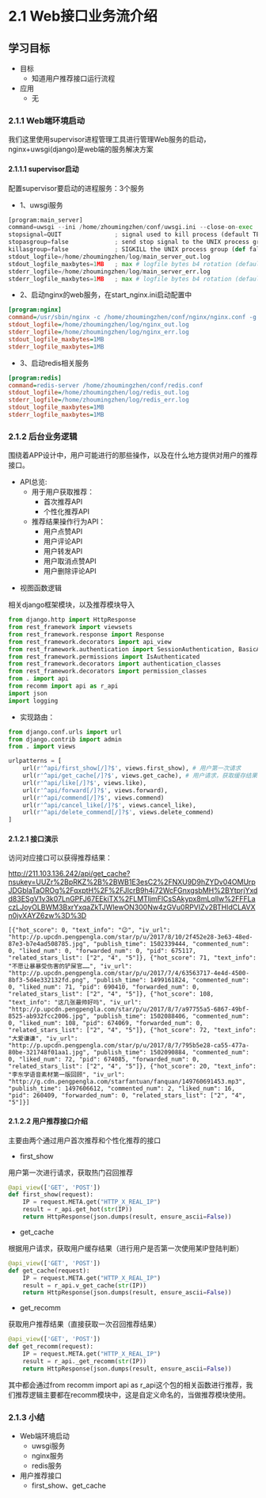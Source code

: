 # 2.1 Web接口业务流介绍

## 学习目标

- 目标
  - 知道用户推荐接口运行流程
- 应用
  - 无

### 2.1.1 Web端环境启动

我们这里使用supervisor进程管理工具进行管理Web服务的启动，nginx+uwsgi(django)是web端的服务解决方案

#### 2.1.1.1 supervisor启动

配置supervisor要启动的进程服务：3个服务

* 1、uwsgi服务

```python
[program:main_server]
command=uwsgi --ini /home/zhoumingzhen/conf/uwsgi.ini --close-on-exec
stopsignal=QUIT               ; signal used to kill process (default TERM)
stopasgroup=false             ; send stop signal to the UNIX process group (default false)
killasgroup=false             ; SIGKILL the UNIX process group (def false)
stdout_logfile=/home/zhoumingzhen/log/main_server_out.log
stdout_logfile_maxbytes=1MB   ; max # logfile bytes b4 rotation (default 50MB)
stderr_logfile=/home/zhoumingzhen/log/main_server_err.log
stderr_logfile_maxbytes=1MB   ; max # logfile bytes b4 rotation (default 50MB)
```

* 2、启动nginx的web服务，在start_nginx.ini启动配置中

```ini
[program:nginx]
command=/usr/sbin/nginx -c /home/zhoumingzhen/conf/nginx/nginx.conf -g "daemon off;"
stdout_logfile=/home/zhoumingzhen/log/nginx_out.log
stderr_logfile=/home/zhoumingzhen/log/nginx_err.log
stdout_logfile_maxbytes=1MB
stderr_logfile_maxbytes=1MB
```

* 3、启动redis相关服务

```ini
[program:redis]
command=redis-server /home/zhoumingzhen/conf/redis.conf
stdout_logfile=/home/zhoumingzhen/log/redis_out.log
stderr_logfile=/home/zhoumingzhen/log/redis_err.log
stdout_logfile_maxbytes=1MB
stderr_logfile_maxbytes=1MB
```

### 2.1.2 后台业务逻辑

围绕着APP设计中，用户可能进行的那些操作，以及在什么地方提供对用户的推荐接口。

- API总览:
  - 用于用户获取推荐：
    - 首次推荐API
    - 个性化推荐API
  - 推荐结果操作行为API：
    - 用户点赞API
    - 用户评论API
    - 用户转发API
    - 用户取消点赞API
    - 用户删除评论API

* 视图函数逻辑

相关django框架模块，以及推荐模块导入

```python
from django.http import HttpResponse
from rest_framework import viewsets
from rest_framework.response import Response
from rest_framework.decorators import api_view
from rest_framework.authentication import SessionAuthentication, BasicAuthentication
from rest_framework.permissions import IsAuthenticated
from rest_framework.decorators import authentication_classes
from rest_framework.decorators import permission_classes
from . import api
from recomm import api as r_api
import json
import logging
```

- 实现路由：

```python
from django.conf.urls import url
from django.contrib import admin
from . import views

urlpatterns = [
    url(r'^api/first_show[/]?$', views.first_show), # 用户第一次请求
    url(r'^api/get_cache[/]?$', views.get_cache), # 用户请求，获取缓存结果
    url(r'^api/like[/]?$', views.like),
    url(r'^api/forward[/]?$', views.forward),
    url(r'^api/commend[/]?$', views.commend)
    url(r'^api/cancel_like[/]?$', views.cancel_like),
    url(r'^api/delete_commend[/]?$', views.delete_commend)
]
```

#### 2.1.2.1 接口演示

访问对应接口可以获得推荐结果：

http://211.103.136.242/api/get_cache?nsukey=UUZr%2BpRKZ%2B%2BWB1E3esC2%2FNXU9D9hZYDv04OMUrpJDGblaTaOROg%2FqxptH%2F%2FJIcrB9h4j72WcFGnxgsbMH%2BYtprjYxdd83ESgV1v3k07LnGPFJ67EEkiTX%2FLMTljmFlCsSAkypx8mLqlIw%2FFFLaczLJoyOLBWM3BxrYxqaZkTJWlewON300Nw4zGVu0RPVIZv2BTHldCLAVXn0jvXAYZ6zw%3D%3D

```
[{"hot_score": 0, "text_info": "😉", "iv_url": "http://p.upcdn.pengpengla.com/star/p/u/2017/8/10/2f452e28-3e63-48ed-87e3-b7e4ad508785.jpg", "publish_time": 1502339444, "commented_num": 0, "liked_num": 0, "forwarded_num": 0, "pid": 675117, "related_stars_list": ["2", "4", "5"]}, {"hot_score": 71, "text_info": "不愿让暴暴受伤害的铲屎官……", "iv_url": "http://p.upcdn.pengpengla.com/star/p/u/2017/7/4/63563717-4e4d-4500-8bf3-5d4e332132fd.png", "publish_time": 1499161824, "commented_num": 0, "liked_num": 71, "pid": 690410, "forwarded_num": 0, "related_stars_list": ["2", "4", "5"]}, {"hot_score": 108, "text_info": "这几张最帅好吗", "iv_url": "http://p.upcdn.pengpengla.com/star/p/u/2017/8/7/a97755a5-6867-49bf-8525-ab932fcc2006.jpg", "publish_time": 1502088406, "commented_num": 0, "liked_num": 108, "pid": 674069, "forwarded_num": 0, "related_stars_list": ["2", "4", "5"]}, {"hot_score": 72, "text_info": "大爱谦谦", "iv_url": "http://p.upcdn.pengpengla.com/star/p/u/2017/8/7/795b5e28-ca55-477a-80be-321748f01aa1.jpg", "publish_time": 1502090884, "commented_num": 0, "liked_num": 72, "pid": 674085, "forwarded_num": 0, "related_stars_list": ["2", "4", "5"]}, {"hot_score": 20, "text_info": "李东学语音素材第一版回顾", "iv_url": "http://g.cdn.pengpengla.com/starfantuan/fanquan/149760691453.mp3", "publish_time": 1497606612, "commented_num": 2, "liked_num": 16, "pid": 260409, "forwarded_num": 0, "related_stars_list": ["2", "4", "5"]}]
```

#### 2.1.2.2 用户推荐接口介绍

主要由两个通过用户首次推荐和个性化推荐的接口

- first_show

用户第一次进行请求，获取热门召回推荐

```python
@api_view(['GET', 'POST'])
def first_show(request):
    IP = request.META.get("HTTP_X_REAL_IP")
    result = r_api.get_hot(str(IP))
    return HttpResponse(json.dumps(result, ensure_ascii=False))
```

* get_cache

根据用户请求，获取用户缓存结果（进行用户是否第一次使用某IP登陆判断）

```python
@api_view(['GET', 'POST'])
def get_cache(request):
    IP = request.META.get("HTTP_X_REAL_IP")
    result = r_api.v_get_cache(str(IP))
    return HttpResponse(json.dumps(result, ensure_ascii=False))
```

* get_recomm

获取用户推荐结果（直接获取一次召回推荐结果）

```python
@api_view(['GET', 'POST'])
def get_recomm(request):
    IP = request.META.get("HTTP_X_REAL_IP")
    result = r_api._get_recomm(str(IP))
    return HttpResponse(json.dumps(result, ensure_ascii=False))
```

其中都会通过from recomm import api as r_api这个包的相关函数进行推荐，我们推荐逻辑主要都在recomm模块中，这是自定义命名的，当做推荐模块使用。

### 2.1.3 小结

* Web端环境启动
  * uwsgi服务
  * nginx服务
  * redis服务
* 用户推荐接口
  * first_show、get_cache


